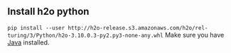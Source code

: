 ## Install h2o python

```pip install --user http://h2o-release.s3.amazonaws.com/h2o/rel-turing/3/Python/h2o-3.10.0.3-py2.py3-none-any.whl```
Make sure you have [Java](https://www.oracle.com/technetwork/java/javase/downloads/jdk11-downloads-5066655.html) installed.
